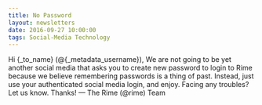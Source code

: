 ```yaml
---
title: No Password
layout: newsletters
date: 2016-09-27 10:00:00
tags: Social-Media Technology
---
```


Hi {_to_name} (@{_metadata_username}),
We are not going to be yet another social media that asks you to create new password to login to Rime because we believe remembering passwords is a thing of past. Instead, just use your authenticated social media login, and enjoy.
Facing any troubles? Let us know.
Thanks!
— The Rime (@rime) Team